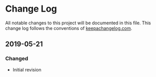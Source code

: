 # Change Log
All notable changes to this project will be documented in this file. This change log follows the conventions of [keepachangelog.com](http://keepachangelog.com/).

## 2019-05-21
### Changed
- Initial revision
